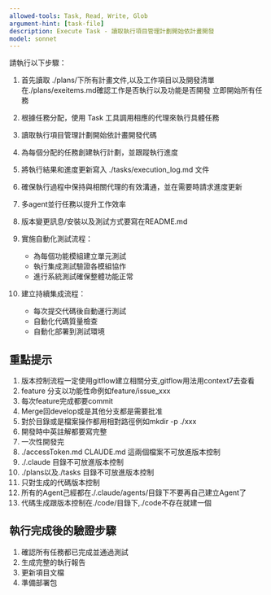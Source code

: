 ```yaml
---
allowed-tools: Task, Read, Write, Glob
argument-hint: [task-file]
description: Execute Task - 讀取執行項目管理計劃開始依計畫開發
model: sonnet
---
```


請執行以下步驟：

1. 首先讀取 ./plans/下所有計畫文件,以及工作項目以及開發清單在./plans/exeitems.md確認工作是否執行以及功能是否開發 立即開始所有任務



2. 根據任務分配，使用 Task 工具調用相應的代理來執行具體任務

3. 讀取執行項目管理計劃開始依計畫開發代碼

4. 為每個分配的任務創建執行計劃，並跟蹤執行進度

5. 將執行結果和進度更新寫入 ./tasks/execution_log.md 文件

6. 確保執行過程中保持與相關代理的有效溝通，並在需要時請求進度更新

7. 多agent並行任務以提升工作效率

8. 版本變更訊息/安裝以及測試方式要寫在README.md

9. 實施自動化測試流程：
    - 為每個功能模組建立單元測試
    - 執行集成測試驗證各模組協作
    - 進行系統測試確保整體功能正常

10. 建立持續集成流程：
    - 每次提交代碼後自動運行測試
    - 自動化代碼質量檢查
    - 自動化部署到測試環境

## 重點提示
1. 版本控制流程一定使用gitflow建立相關分支,gitflow用法用context7去查看
2. feature 分支以功能性命例如feature/issue_xxx
3. 每次feature完成都要commit
4. Merge回develop或是其他分支都是需要批准
5. 對於目錄或是檔案操作都用相對路徑例如mkdir -p ./xxx
6. 開發時中英註解都要寫完整
7. 一次性開發完
8. ./accessToken.md CLAUDE.md 這兩個檔案不可放進版本控制
9. ./.claude 目錄不可放進版本控制
10. ./plans以及./tasks 目錄不可放進版本控制
11. 只對生成的代碼版本控制
12. 所有的Agent己經都在./.claude/agents/目錄下不要再自己建立Agent了
13. 代碼生成跟版本控制在./code/目錄下,./code不存在就建一個

## 執行完成後的驗證步驟
1. 確認所有任務都已完成並通過測試
2. 生成完整的執行報告
3. 更新項目文檔
4. 準備部署包